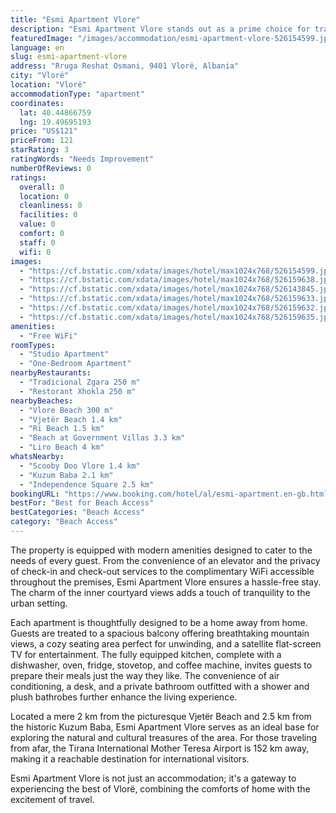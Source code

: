 ```yaml
---
title: "Esmi Apartment Vlore"
description: "Esmi Apartment Vlore stands out as a prime choice for travelers seeking a blend of comfort and convenience in the heart of Vlorë."
featuredImage: "/images/accommodation/esmi-apartment-vlore-526154599.jpg"
language: en
slug: esmi-apartment-vlore
address: "Rruga Reshat Osmani, 9401 Vlorë, Albania"
city: "Vlorë"
location: "Vlorë"
accommodationType: "apartment"
coordinates:
  lat: 40.44866759
  lng: 19.49695193
price: "US$121"
priceFrom: 121
starRating: 3
ratingWords: "Needs Improvement"
numberOfReviews: 0
ratings:
  overall: 0
  location: 0
  cleanliness: 0
  facilities: 0
  value: 0
  comfort: 0
  staff: 0
  wifi: 0
images:
  - "https://cf.bstatic.com/xdata/images/hotel/max1024x768/526154599.jpg?k=ae93df25b14c63be1e08f6f0d0759853189a50c6bfbfb64d4170177c0ce7edd6&o=&hp=1"
  - "https://cf.bstatic.com/xdata/images/hotel/max1024x768/526159638.jpg?k=4ed7035417f52b73078e98c059fa4241a0623d8ff696175654ea4aa4cba20f7a&o=&hp=1"
  - "https://cf.bstatic.com/xdata/images/hotel/max1024x768/526143845.jpg?k=85b8f0dcdb0f09ef4cfb51dd2692ac4695df346ad31f4abd8a061eee35beb21c&o=&hp=1"
  - "https://cf.bstatic.com/xdata/images/hotel/max1024x768/526159633.jpg?k=abe83b32e13f20069a8439cd77ebd1dcd7b8ba962b559118f8ca176b801c6825&o=&hp=1"
  - "https://cf.bstatic.com/xdata/images/hotel/max1024x768/526159632.jpg?k=20c1ab480583ed4d1b7a70f7152a7689d7effb983d0a5169aaedb57111e0b9c7&o=&hp=1"
  - "https://cf.bstatic.com/xdata/images/hotel/max1024x768/526159635.jpg?k=0b33617103c4c1f0f08d236056c7fc648e98eaf71d1e8de8116bad938b339d65&o=&hp=1"
amenities:
  - "Free WiFi"
roomTypes:
  - "Studio Apartment"
  - "One-Bedroom Apartment"
nearbyRestaurants:
  - "Tradicional Zgara 250 m"
  - "Restorant Xhokla 250 m"
nearbyBeaches:
  - "Vlore Beach 300 m"
  - "Vjetër Beach 1.4 km"
  - "Ri Beach 1.5 km"
  - "Beach at Government Villas 3.3 km"
  - "Liro Beach 4 km"
whatsNearby:
  - "Scooby Doo Vlore 1.4 km"
  - "Kuzum Baba 2.1 km"
  - "Independence Square 2.5 km"
bookingURL: "https://www.booking.com/hotel/al/esmi-apartment.en-gb.html?aid=8035640"
bestFor: "Best for Beach Access"
bestCategories: "Beach Access"
category: "Beach Access"
---
```


The property is equipped with modern amenities designed to cater to the needs of every guest. From the convenience of an elevator and the privacy of check-in and check-out services to the complimentary WiFi accessible throughout the premises, Esmi Apartment Vlore ensures a hassle-free stay. The charm of the inner courtyard views adds a touch of tranquility to the urban setting.

Each apartment is thoughtfully designed to be a home away from home. Guests are treated to a spacious balcony offering breathtaking mountain views, a cozy seating area perfect for unwinding, and a satellite flat-screen TV for entertainment. The fully equipped kitchen, complete with a dishwasher, oven, fridge, stovetop, and coffee machine, invites guests to prepare their meals just the way they like. The convenience of air conditioning, a desk, and a private bathroom outfitted with a shower and plush bathrobes further enhance the living experience.

Located a mere 2 km from the picturesque Vjetër Beach and 2.5 km from the historic Kuzum Baba, Esmi Apartment Vlore serves as an ideal base for exploring the natural and cultural treasures of the area. For those traveling from afar, the Tirana International Mother Teresa Airport is 152 km away, making it a reachable destination for international visitors.

Esmi Apartment Vlore is not just an accommodation; it's a gateway to experiencing the best of Vlorë, combining the comforts of home with the excitement of travel.